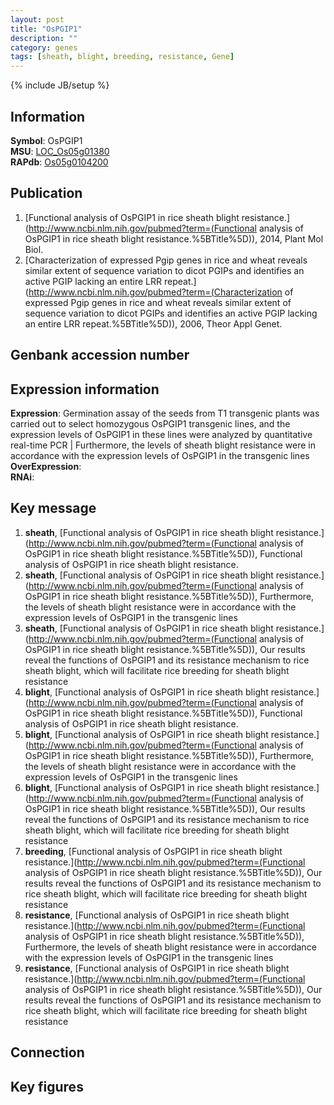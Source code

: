 ```yaml
---
layout: post
title: "OsPGIP1"
description: ""
category: genes
tags: [sheath, blight, breeding, resistance, Gene]
---
```

{% include JB/setup %}

## Information
__Symbol__: OsPGIP1  
__MSU__: [LOC_Os05g01380](http://rice.plantbiology.msu.edu/cgi-bin/ORF_infopage.cgi?orf=LOC_Os05g01380)  
__RAPdb__: [Os05g0104200](http://rapdb.dna.affrc.go.jp/viewer/gbrowse_details/irgsp1?name=Os05g0104200)  

## Publication
1. [Functional analysis of OsPGIP1 in rice sheath blight resistance.](http://www.ncbi.nlm.nih.gov/pubmed?term=(Functional analysis of OsPGIP1 in rice sheath blight resistance.%5BTitle%5D)), 2014, Plant Mol Biol.
2. [Characterization of expressed Pgip genes in rice and wheat reveals similar extent of sequence variation to dicot PGIPs and identifies an active PGIP lacking an entire LRR repeat.](http://www.ncbi.nlm.nih.gov/pubmed?term=(Characterization of expressed Pgip genes in rice and wheat reveals similar extent of sequence variation to dicot PGIPs and identifies an active PGIP lacking an entire LRR repeat.%5BTitle%5D)), 2006, Theor Appl Genet.

## Genbank accession number

## Expression information
__Expression__: Germination assay of the seeds from T1 transgenic plants was carried out to select homozygous OsPGIP1 transgenic lines, and the expression levels of OsPGIP1 in these lines were analyzed by quantitative real-time PCR |  Furthermore, the levels of sheath blight resistance were in accordance with the expression levels of OsPGIP1 in the transgenic lines  
__OverExpression__:  
__RNAi__:  

## Key message
1. __sheath__, [Functional analysis of OsPGIP1 in rice sheath blight resistance.](http://www.ncbi.nlm.nih.gov/pubmed?term=(Functional analysis of OsPGIP1 in rice sheath blight resistance.%5BTitle%5D)), Functional analysis of OsPGIP1 in rice sheath blight resistance.
2. __sheath__, [Functional analysis of OsPGIP1 in rice sheath blight resistance.](http://www.ncbi.nlm.nih.gov/pubmed?term=(Functional analysis of OsPGIP1 in rice sheath blight resistance.%5BTitle%5D)),  Furthermore, the levels of sheath blight resistance were in accordance with the expression levels of OsPGIP1 in the transgenic lines
3. __sheath__, [Functional analysis of OsPGIP1 in rice sheath blight resistance.](http://www.ncbi.nlm.nih.gov/pubmed?term=(Functional analysis of OsPGIP1 in rice sheath blight resistance.%5BTitle%5D)),  Our results reveal the functions of OsPGIP1 and its resistance mechanism to rice sheath blight, which will facilitate rice breeding for sheath blight resistance
4. __blight__, [Functional analysis of OsPGIP1 in rice sheath blight resistance.](http://www.ncbi.nlm.nih.gov/pubmed?term=(Functional analysis of OsPGIP1 in rice sheath blight resistance.%5BTitle%5D)), Functional analysis of OsPGIP1 in rice sheath blight resistance.
5. __blight__, [Functional analysis of OsPGIP1 in rice sheath blight resistance.](http://www.ncbi.nlm.nih.gov/pubmed?term=(Functional analysis of OsPGIP1 in rice sheath blight resistance.%5BTitle%5D)),  Furthermore, the levels of sheath blight resistance were in accordance with the expression levels of OsPGIP1 in the transgenic lines
6. __blight__, [Functional analysis of OsPGIP1 in rice sheath blight resistance.](http://www.ncbi.nlm.nih.gov/pubmed?term=(Functional analysis of OsPGIP1 in rice sheath blight resistance.%5BTitle%5D)),  Our results reveal the functions of OsPGIP1 and its resistance mechanism to rice sheath blight, which will facilitate rice breeding for sheath blight resistance
7. __breeding__, [Functional analysis of OsPGIP1 in rice sheath blight resistance.](http://www.ncbi.nlm.nih.gov/pubmed?term=(Functional analysis of OsPGIP1 in rice sheath blight resistance.%5BTitle%5D)),  Our results reveal the functions of OsPGIP1 and its resistance mechanism to rice sheath blight, which will facilitate rice breeding for sheath blight resistance
8. __resistance__, [Functional analysis of OsPGIP1 in rice sheath blight resistance.](http://www.ncbi.nlm.nih.gov/pubmed?term=(Functional analysis of OsPGIP1 in rice sheath blight resistance.%5BTitle%5D)),  Furthermore, the levels of sheath blight resistance were in accordance with the expression levels of OsPGIP1 in the transgenic lines
9. __resistance__, [Functional analysis of OsPGIP1 in rice sheath blight resistance.](http://www.ncbi.nlm.nih.gov/pubmed?term=(Functional analysis of OsPGIP1 in rice sheath blight resistance.%5BTitle%5D)),  Our results reveal the functions of OsPGIP1 and its resistance mechanism to rice sheath blight, which will facilitate rice breeding for sheath blight resistance

## Connection

## Key figures


